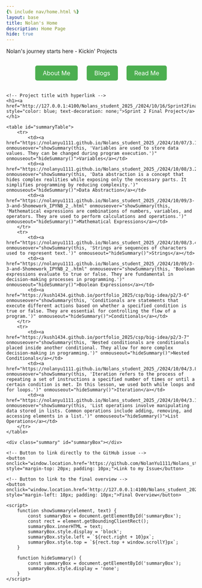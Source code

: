 ```yaml
---
{% include nav/home.html %}
layout: base
title: Nolan's Home 
description: Home Page
hide: true
---
```


Nolan's journey starts here - Kickin' Projects

<style>
  /* Change background color to light grey */
   {
      background-color: #f0f0f0; /* Light grey background */
  }

  /* Style for shortcut buttons */
  .button-container {
      text-align: center;
      margin: 20px 0;
  }
  
  .shortcut-btn {
      background-color: #4CAF50; /* Green button */
      color: white;
      padding: 10px 20px;
      border: none;
      border-radius: 5px;
      text-decoration: none;
      font-size: 16px;
      margin: 10px;
      display: inline-block;
      cursor: pointer;
  }
  
  .shortcut-btn:hover {
      background-color: #45a049; /* Darker green on hover */
  }
</style>

<!-- Add shortcut buttons -->
<div class="button-container">
  <a href="about/" class="shortcut-btn">About Me</a>
  <a href="blogs/" class="shortcut-btn">Blogs</a>
  <a href="README4YML.html/" class="shortcut-btn">Read Me</a>
</div>


<script src="https://utteranc.es/client.js"
        repo="[ENTER REPO HERE]"
        issue-term="pathname"
        theme="github-dark"
        crossorigin="anonymous"
        async>
</script>

### <!DOCTYPE html>
<html>
<head>
    <style>
        /* Style for the table */
        #summaryTable {
            border-collapse: collapse;
            width: 60%;
            border: 2px solid lightgreen;
            display: inline-block;
        }
        #summaryTable th, #summaryTable td {
            border: 1px solid lightgreen;
            text-align: center;
            padding: 0;
            height: 100px;
            width: 200px;
            background-color: #e0ffe0; /* Light green background */
            color: #0000ff; /* Blue text */
        }
        #summaryTable a {
            color: #0000ff; /* Blue text for links */
            text-decoration: none;
        }
        .summary {
            display: none;
            position: absolute;
            background-color: #c0e0c0; /* Lighter green background for summary */
            color: #0000ff; /* Blue text */
            padding: 10px;
            border: 1px solid lightgreen;
            width: 200px;
            z-index: 10;
            font-size: 18px;
        }
    </style>
</head>
<body>

    <!-- Project title with hyperlink -->
    <h1><a href="http://127.0.0.1:4100/Nolans_student_2025_/2024/10/16/Sprint2FinalHacks_IPYNB_2_.html" style="color: blue; text-decoration: none;">Sprint 2 Final Project</a></h1>

    <table id="summaryTable">
        <tr>
            <td><a href="https://nolanyu1111.github.io/Nolans_student_2025_/2024/10/07/3.1homeworkhackpopcornhack_IPYNB_2_.html" onmouseover="showSummary(this, 'Variables are used to store data values. They can be changed during program execution.')" onmouseout="hideSummary()">Variables</a></td>
            <td><a href="https://nolanyu1111.github.io/Nolans_student_2025_/2024/10/08/3.2.1homeworkandpopcornhacks_IPYNB_2_.html" onmouseover="showSummary(this, 'Data abstraction is a concept that hides complex realities while exposing only the necessary parts. It simplifies programming by reducing complexity.')" onmouseout="hideSummary()">Data Abstraction</a></td>
            <td><a href="https://nolanyu1111.github.io/Nolans_student_2025_/2024/10/09/3-3-and-5homework_IPYNB_2_.html" onmouseover="showSummary(this, 'Mathematical expressions are combinations of numbers, variables, and operators. They are used to perform calculations and operations.')" onmouseout="hideSummary()">Mathematical Expressions</a></td>
        </tr>
        <tr>
            <td><a href="https://nolanyu1111.github.io/Nolans_student_2025_/2024/10/08/3.4homeworkhack_IPYNB_2_.html" onmouseover="showSummary(this, 'Strings are sequences of characters used to represent text.')" onmouseout="hideSummary()">Strings</a></td>
            <td><a href="https://nolanyu1111.github.io/Nolans_student_2025_/2024/10/09/3-3-and-5homework_IPYNB_2_.html" onmouseover="showSummary(this, 'Boolean expressions evaluate to true or false. They are fundamental in decision-making processes in programming.')" onmouseout="hideSummary()">Boolean Expressions</a></td>
            <td><a href="https://kush1434.github.io/portfolio_2025/csp/big-idea/p2/3-6" onmouseover="showSummary(this, 'Conditionals are statements that execute different actions based on whether a specified condition is true or false. They are essential for controlling the flow of a program.')" onmouseout="hideSummary()">Conditionals</a></td>
        </tr>
        <tr>
            <td><a href="https://kush1434.github.io/portfolio_2025/csp/big-idea/p2/3-7" onmouseover="showSummary(this, 'Nested conditionals are conditionals placed inside another conditional. They allow for more complex decision-making in programming.')" onmouseout="hideSummary()">Nested Conditionals</a></td>
            <td><a href="https://nolanyu1111.github.io/Nolans_student_2025_/2024/10/04/3.8homeworkpopcornhack_IPYNB_2_.html" onmouseover="showSummary(this, 'Iteration refers to the process of repeating a set of instructions a specified number of times or until a certain condition is met. In this lesson, we used both while loops and for loops.')" onmouseout="hideSummary()">Iteration</a></td>
            <td><a href="https://nolanyu1111.github.io/Nolans_student_2025_/2024/10/04/3.10homeworkandpopcornhacks(1)_IPYNB_2_.html" onmouseover="showSummary(this, 'List operations involve manipulating data stored in lists. Common operations include adding, removing, and accessing elements in a list.')" onmouseout="hideSummary()">List Operations</a></td>
        </tr>
    </table>

    <div class="summary" id="summaryBox"></div>

    <!-- Button to link directly to the GitHub issue -->
    <button onclick="window.location.href='https://github.com/NolanYu1111/Nolans_student_2025_/issues/3'" style="margin-top: 20px; padding: 10px;">Link to my Issue</button>

    <!-- Button to link to the final overview -->
    <button onclick="window.location.href='http://127.0.0.1:4100/Nolans_student_2025_/2024/10/16/finaloverview_IPYNB_2_.html'" style="margin-left: 10px; padding: 10px;">Final Overview</button>

    <script>
        function showSummary(element, text) {
            const summaryBox = document.getElementById('summaryBox');
            const rect = element.getBoundingClientRect();
            summaryBox.innerHTML = text;
            summaryBox.style.display = 'block';
            summaryBox.style.left = `${rect.right + 10}px`;
            summaryBox.style.top = `${rect.top + window.scrollY}px`;
        }

        function hideSummary() {
            const summaryBox = document.getElementById('summaryBox');
            summaryBox.style.display = 'none';
        }
    </script>

</body>
</html>

